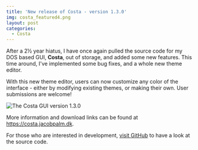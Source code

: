 ```yaml
---
title: 'New release of Costa - version 1.3.0'
img: costa_featured4.png
layout: post
categories:
  - Costa
---
```

After a 2&frac12; year hiatus, I have once again pulled the source code for my DOS based GUI, **Costa**, out of storage, and added some new features. This time around, I've implemented some bug fixes, and a whole new theme editor.

With this new theme editor, users can now customize any color of the interface - either by modifying existing themes, or making their own. User submissions are welcome!

![The Costa GUI version 1.3.0]({{site.url}}/assets/img/130.png)

More information and download links can be found at <https://costa.jacobpalm.dk>.

For those who are interested in development, [visit GitHub](https://github.com/jacobpalm/costa) to have a look at the source code.